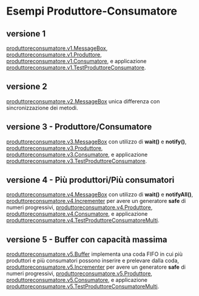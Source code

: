 # Esempi Produttore-Consumatore

## versione 1
[produttoreconsumatore.v1.MessageBox](./src/produttoreconsumatore/v1/MessageBox.java),
[produttoreconsumatore.v1.Produttore](./src/produttoreconsumatore/v1/Produttore.java),
[produttoreconsumatore.v1.Consumatore](./src/produttoreconsumatore/v1/Consumatore.java), 
e applicazione 
[produttoreconsumatore.v1.TestProduttoreConsumatore](./src/produttoreconsumatore/v1/TestProduttoreConsumatore.java).

## versione 2
[produttoreconsumatore.v2.MessageBox](./src/produttoreconsumatore/v2/MessageBox.java) 
unica differenza con sincronizzazione dei metodi. 

## versione 3 - Produttore/Consumatore
[produttoreconsumatore.v3.MessageBox](./src/produttoreconsumatore/v3/MessageBox.java) con utilizzo di **wait()** e **notify()**,
[produttoreconsumatore.v3.Produttore](./src/produttoreconsumatore/v3/Produttore.java),
[produttoreconsumatore.v3.Consumatore](./src/produttoreconsumatore/v3/Consumatore.java),
e applicazione
[produttoreconsumatore.v3.TestProduttoreConsumatore](./src/produttoreconsumatore/v3/TestProduttoreConsumatore.java).

## versione 4 - Più produttori/Più consumatori
[produttoreconsumatore.v4.MessageBox](./src/produttoreconsumatore/v4/MessageBox.java) con utilizzo di **wait()** e **notifyAll()**,
[produttoreconsumatore.v4.Incrementer](./src/produttoreconsumatore/v4/Incrementer.java) per avere un generatore **safe** di numeri progressivi,
[produttoreconsumatore.v4.Produttore](./src/produttoreconsumatore/v4/Produttore.java),
[produttoreconsumatore.v4.Consumatore](./src/produttoreconsumatore/v4/Consumatore.java),
e applicazione
[produttoreconsumatore.v4.TestProduttoreConsumatoreMulti](./src/produttoreconsumatore/v4/TestProduttoreConsumatoreMulti.java).

## versione 5 - Buffer con capacità massima

[produttoreconsumatore.v5.Buffer](./src/produttoreconsumatore/v5/Buffer.java) implementa una coda FIFO in cui più produttori e più consumatori possono inserire e prelevare dalla coda,
[produttoreconsumatore.v5.Incrementer](./src/produttoreconsumatore/v5/Incrementer.java) per avere un generatore **safe** di numeri progressivi,
[produttoreconsumatore.v5.Produttore](./src/produttoreconsumatore/v5/Produttore.java),
[produttoreconsumatore.v5.Consumatore](./src/produttoreconsumatore/v5/Consumatore.java),
e applicazione
[produttoreconsumatore.v5.TestProduttoreConsumatoreMulti](./src/produttoreconsumatore/v5/TestProduttoreConsumatoreMulti.java).




